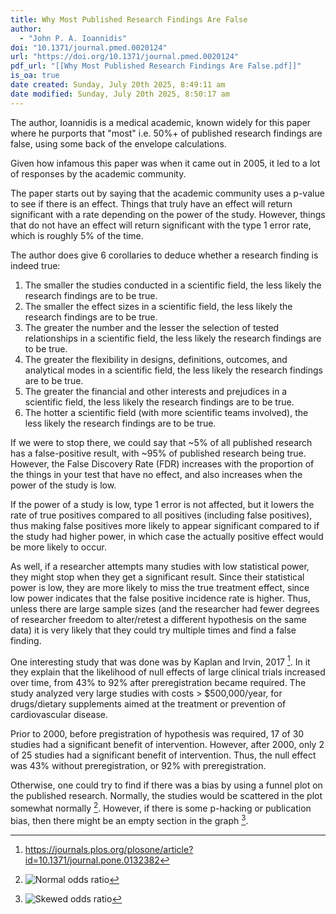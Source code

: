 ```yaml
---
title: Why Most Published Research Findings Are False
author:
  - "John P. A. Ioannidis"
doi: "10.1371/journal.pmed.0020124"
url: "https://doi.org/10.1371/journal.pmed.0020124"
pdf_url: "[[Why Most Published Research Findings Are False.pdf]]"
is_oa: true
date created: Sunday, July 20th 2025, 8:49:11 am
date modified: Sunday, July 20th 2025, 8:50:17 am
---
```


The author, Ioannidis is a medical academic, known widely for this paper where he purports that "most" i.e. 50%+ of published research findings are false, using some back of the envelope calculations.

Given how infamous this paper was when it came out in 2005, it led to a lot of responses by the academic community.


The paper starts out by saying that the academic community uses a p-value to see if there is an effect. Things that truly have an effect will return significant with a rate depending on the power of the study. However, things that do not have an effect will return significant with the type 1 error rate, which is roughly 5% of the time.

The author does give 6 corollaries to deduce whether a research finding is indeed true:

1. The smaller the studies conducted in a scientific field, the less likely the research findings are to be true.
2. The smaller the effect sizes in a scientific field, the less likely the research findings are to be true.
3. The greater the number and the lesser the selection of tested relationships in a scientific field, the less likely the research findings are to be true.
4. The greater the flexibility in designs, definitions, outcomes, and analytical modes in a scientific field, the less likely the research findings are to be true.
5. The greater the financial and other interests and prejudices in a scientific field, the less likely the research findings are to be true.
6. The hotter a scientific field (with more scientific teams involved), the less likely the research findings are to be true.

If we were to stop there, we could say that ~5% of all published research has a false-positive result, with ~95% of published research being true. However, the False Discovery Rate (FDR) increases with the proportion of the things in your test that have no effect, and also increases when the power of the study is low.

If the power of a study is low, type 1 error is not affected, but it lowers the rate of true positives compared to all positives (including false positives), thus making false positives more likely to appear significant compared to if the study had higher power, in which case the actually positive effect would be more likely to occur.

As well, if a researcher attempts many studies with low statistical power, they might stop when they get a significant result. Since their statistical power is low, they are more likely to miss the true treatment effect, since low power indicates that the false positive incidence rate is higher. Thus, unless there are large sample sizes (and the researcher had fewer degrees of researcher freedom to alter/retest a different hypothesis on the same data) it is very likely that they could try multiple times and find a false finding.

One interesting study that was done was by Kaplan and Irvin, 2017 [^1]. In it they explain that the likelihood of null effects of large clinical trials increased over time, from 43% to 92% after preregistration became required. The study analyzed very large studies with costs > $500,000/year, for drugs/dietary supplements aimed at the treatment or prevention of cardiovascular disease.

[^1]: https://journals.plos.org/plosone/article?id=10.1371/journal.pone.0132382

Prior to 2000, before pregistration of hypothesis was required, 17 of 30 studies had a significant benefit of intervention. However, after 2000, only 2 of 25 studies had a significant benefit of intervention. Thus, the null effect was 43% without preregistration, or 92% with preregistration.

Otherwise, one could try to find if there was a bias by using a funnel plot on the published research. Normally, the studies would be scattered in the plot somewhat normally [^2]. However, if there is some p-hacking or publication bias, then there might be an empty section in the graph [^3].

[^2]: ![Normal odds ratio](normal-odds-ratio.gif)
[^3]: ![Skewed odds ratio](skewed-odds-ratio.gif)
